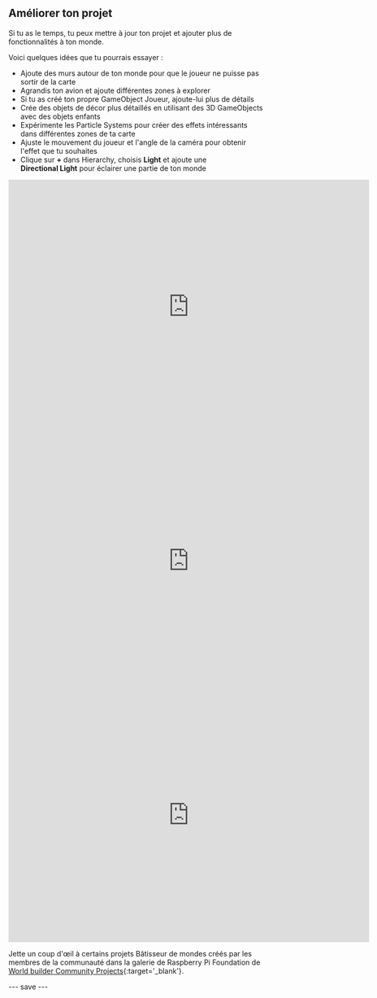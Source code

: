 ## Améliorer ton projet

Si tu as le temps, tu peux mettre à jour ton projet et ajouter plus de fonctionnalités à ton monde.

Voici quelques idées que tu pourrais essayer :
- Ajoute des murs autour de ton monde pour que le joueur ne puisse pas sortir de la carte
- Agrandis ton avion et ajoute différentes zones à explorer
- Si tu as créé ton propre GameObject Joueur, ajoute-lui plus de détails
- Crée des objets de décor plus détaillés en utilisant des 3D GameObjects avec des objets enfants
- Expérimente les Particle Systems pour créer des effets intéressants dans différentes zones de ta carte
- Ajuste le mouvement du joueur et l'angle de la caméra pour obtenir l'effet que tu souhaites
- Clique sur **+** dans Hierarchy, choisis **Light** et ajoute une **Directional Light** pour éclairer une partie de ton monde

<iframe allowtransparency="true" width="710" height="500" src="https://world-builder-ms.rpfilt.repl.co" frameborder="0"></iframe>
<iframe allowtransparency="true" width="710" height="500" src="https://weatherworld.rpfilt.repl.co" frameborder="0"></iframe>
<iframe allowtransparency="true" width="710" height="500" src="https://castleworldbuilder.rpfilt.repl.co" frameborder="0"></iframe>

Jette un coup d'œil à certains projets Bâtisseur de mondes créés par les membres de la communauté dans la galerie de Raspberry Pi Foundation de [World builder Community Projects](https://wke.lt/w/s/IlaRMQ){:target='_blank'}.

--- save ---
